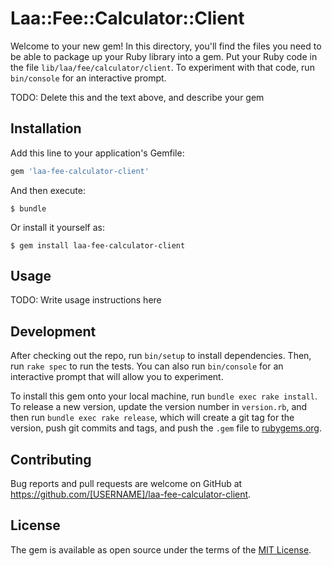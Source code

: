 # Laa::Fee::Calculator::Client

Welcome to your new gem! In this directory, you'll find the files you need to be able to package up your Ruby library into a gem. Put your Ruby code in the file `lib/laa/fee/calculator/client`. To experiment with that code, run `bin/console` for an interactive prompt.

TODO: Delete this and the text above, and describe your gem

## Installation

Add this line to your application's Gemfile:

```ruby
gem 'laa-fee-calculator-client'
```

And then execute:

    $ bundle

Or install it yourself as:

    $ gem install laa-fee-calculator-client

## Usage

TODO: Write usage instructions here

## Development

After checking out the repo, run `bin/setup` to install dependencies. Then, run `rake spec` to run the tests. You can also run `bin/console` for an interactive prompt that will allow you to experiment.

To install this gem onto your local machine, run `bundle exec rake install`. To release a new version, update the version number in `version.rb`, and then run `bundle exec rake release`, which will create a git tag for the version, push git commits and tags, and push the `.gem` file to [rubygems.org](https://rubygems.org).

## Contributing

Bug reports and pull requests are welcome on GitHub at https://github.com/[USERNAME]/laa-fee-calculator-client.

## License

The gem is available as open source under the terms of the [MIT License](https://opensource.org/licenses/MIT).
